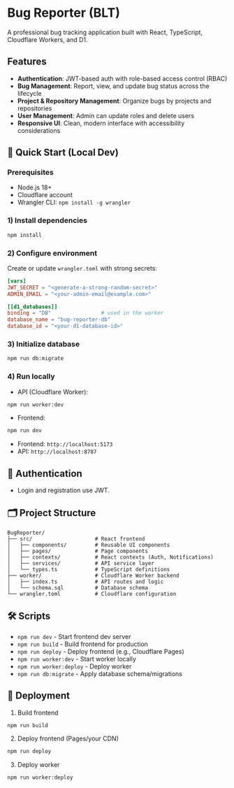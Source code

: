 #  Bug Reporter (BLT)

A professional bug tracking application built with React, TypeScript, Cloudflare Workers, and D1.

## Features

- **Authentication**: JWT-based auth with role-based access control (RBAC)
- **Bug Management**: Report, view, and update bug status across the lifecycle
- **Project & Repository Management**: Organize bugs by projects and repositories
- **User Management**: Admin can update roles and delete users
- **Responsive UI**: Clean, modern interface with accessibility considerations

## 🚀 Quick Start (Local Dev)

### Prerequisites
- Node.js 18+
- Cloudflare account
- Wrangler CLI: `npm install -g wrangler`

### 1) Install dependencies
```bash
npm install
```

### 2) Configure environment
Create or update `wrangler.toml` with strong secrets:

```toml
[vars]
JWT_SECRET = "<generate-a-strong-random-secret>"
ADMIN_EMAIL = "<your-admin-email@example.com>"

[[d1_databases]]
binding = "DB"                # used in the worker
database_name = "bug-reporter-db"
database_id = "<your-d1-database-id>"
```

### 3) Initialize database
```bash
npm run db:migrate
```

### 4) Run locally
- API (Cloudflare Worker):
```bash
npm run worker:dev
```
- Frontend:
```bash
npm run dev
```

- Frontend: `http://localhost:5173`
- API: `http://localhost:8787`

## 🔑 Authentication
- Login and registration use JWT.

## 🗂️ Project Structure

```
BugReporter/
├── src/                    # React frontend
│   ├── components/         # Reusable UI components
│   ├── pages/              # Page components
│   ├── contexts/           # React contexts (Auth, Notifications)
│   ├── services/           # API service layer
│   └── types.ts            # TypeScript definitions
├── worker/                 # Cloudflare Worker backend
│   ├── index.ts            # API routes and logic
│   └── schema.sql          # Database schema
└── wrangler.toml           # Cloudflare configuration
```

## 🛠️ Scripts

- `npm run dev` - Start frontend dev server
- `npm run build` - Build frontend for production
- `npm run deploy` - Deploy frontend (e.g., Cloudflare Pages)
- `npm run worker:dev` - Start worker locally
- `npm run worker:deploy` - Deploy worker
- `npm run db:migrate` - Apply database schema/migrations

## 🚀 Deployment

1) Build frontend
```bash
npm run build
```

2) Deploy frontend (Pages/your CDN)
```bash
npm run deploy
```

3) Deploy worker
```bash
npm run worker:deploy
```

